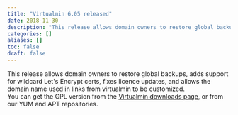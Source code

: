 ```yaml
---
title: "Virtualmin 6.05 released"
date: 2018-11-30
description: "This release allows domain owners to restore global backups, adds support for wildcard Let's..."
categories: []
aliases: []
toc: false
draft: false
---
```

This release allows domain owners to restore global backups, adds support for wildcard Let's Encrypt certs, fixes licence updates, and allows the domain name used in links from virtualmin to be customized. <br />
 You can get the GPL version from the [Virtualmin downloads page][1], or from our YUM and APT repositories.

  [1]: vdownload.html
